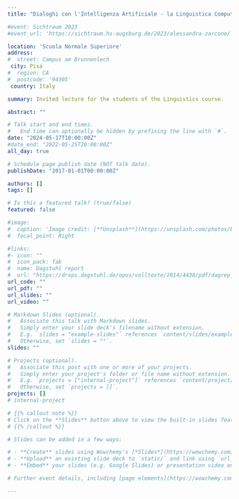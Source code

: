 ```yaml
---
title: "Dialoghi con l'Intelligenza Artificiale - la Linguistica Computationale in ambito industriale"

#event: Sichtraum 2023
#event_url: 'https://sichtraum.hs-augsburg.de/2023/alessandra-zarcone/'

location: 'Scuola Normale Superiore'
address:
#  street: Campus am Brunnenlech
 city: Pisa
#  region: CA
#  postcode: '94305'
 country: Italy

summary: Invited lecture for the students of the Linguistics course.

abstract: ""

# Talk start and end times.
#   End time can optionally be hidden by prefixing the line with `#`.
date: "2024-05-17T10:00:00Z"
#date_end: "2022-05-25T20:00:00Z"
all_day: true

# Schedule page publish date (NOT talk date).
publishDate: "2017-01-01T00:00:00Z"

authors: []
tags: []

# Is this a featured talk? (true/false)
featured: false

#image:
#  caption: 'Image credit: [**Unsplash**](https://unsplash.com/photos/bzdhc5b3Bxs)'
#  focal_point: Right

#links:
#- icon: ""
#  icon_pack: fab
#  name: Dagstuhl report
#  url: "https://drops.dagstuhl.de/opus/volltexte/2014/4438/pdf/dagrep_v003_i011_p079_s13462.pdf"
url_code: ""
url_pdf: ""
url_slides: ""
url_video: ""

# Markdown Slides (optional).
#   Associate this talk with Markdown slides.
#   Simply enter your slide deck's filename without extension.
#   E.g. `slides = "example-slides"` references `content/slides/example-slides.md`.
#   Otherwise, set `slides = ""`.
slides: ""

# Projects (optional).
#   Associate this post with one or more of your projects.
#   Simply enter your project's folder or file name without extension.
#   E.g. `projects = ["internal-project"]` references `content/project/deep-learning/index.md`.
#   Otherwise, set `projects = []`.
projects: []
# internal-project

# {{% callout note %}}
# Click on the **Slides** button above to view the built-in slides feature.
# {{% /callout %}}

# Slides can be added in a few ways:

# - **Create** slides using Wowchemy's [*Slides*](https://wowchemy.com/docs/managing-content/#create-slides) feature and link using `slides` parameter in the front matter of the talk file
# - **Upload** an existing slide deck to `static/` and link using `url_slides` parameter in the front matter of the talk file
# - **Embed** your slides (e.g. Google Slides) or presentation video on this page using [shortcodes](https://wowchemy.com/docs/writing-markdown-latex/).

# Further event details, including [page elements](https://wowchemy.com/docs/writing-markdown-latex/) such as image galleries, can be added to the body of this page.

---
```

